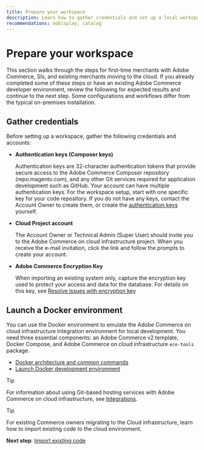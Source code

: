 ```yaml
---
title: Prepare your workspace
description: Learn how to gather credentials and set up a local workspace.
recommendations: noDisplay, catalog
---
```


# Prepare your workspace

This section walks through the steps for first-time merchants with Adobe Commerce, SIs, and existing merchants moving to the cloud. If you already completed some of these steps or have an existing Adobe Commerce developer environment, review the following for expected results and continue to the next step. Some configurations and workflows differ from the typical on-premises installation.

## Gather credentials

Before setting up a workspace, gather the following credentials and accounts:

- **Authentication keys (Composer keys)**

  Authentication keys are 32-character authentication tokens that provide secure access to the Adobe Commerce Composer repository (repo.magento.com), and any other Git services required for application development such as GitHub. Your account can have multiple authentication keys. For the workspace setup, start with one specific key for your code repository. If you do not have any keys, contact the Account Owner to create them, or create the [authentication keys](authentication-keys.md) yourself.

- **Cloud Project account**

  The Account Owner or Technical Admin (Super User) should invite you to the Adobe Commerce on cloud infrastructure project. When you receive the e-mail invitation, click the link and follow the prompts to create your account.

- **Adobe Commerce Encryption Key**

  When importing an existing system only, capture the encryption key used to protect your access and data for the database. For details on this key, see [Resolve issues with encryption key](https://experienceleague.adobe.com/docs/commerce-knowledge-base/kb/troubleshooting/miscellaneous/resolve-issues-with-encryption-key.html)

## Launch a Docker environment

You can use the Docker environment to emulate the Adobe Commerce on cloud infrastructure Integration environment for local development. You need three essential components: an Adobe Commerce v2 template, Docker Compose, and Adobe Commerce on cloud infrastructure `ece-tools` package.

- [Docker architecture and common commands](../dev-tools/cloud-docker.md)
- [Launch Docker development environment](https://developer.adobe.com/commerce/cloud-tools/docker/setup/)

>[!TIP]
>
>For information about using Git-based hosting services with Adobe Commerce on cloud infrastructure, see [Integrations](../integrations/overview.md).

>[!TIP]
>
>For existing Commerce owners migrating to the Cloud infrastructure, learn how to import existing code to the cloud environment.
>
>**Next step**: [Import existing code](import-existing-code.md)
